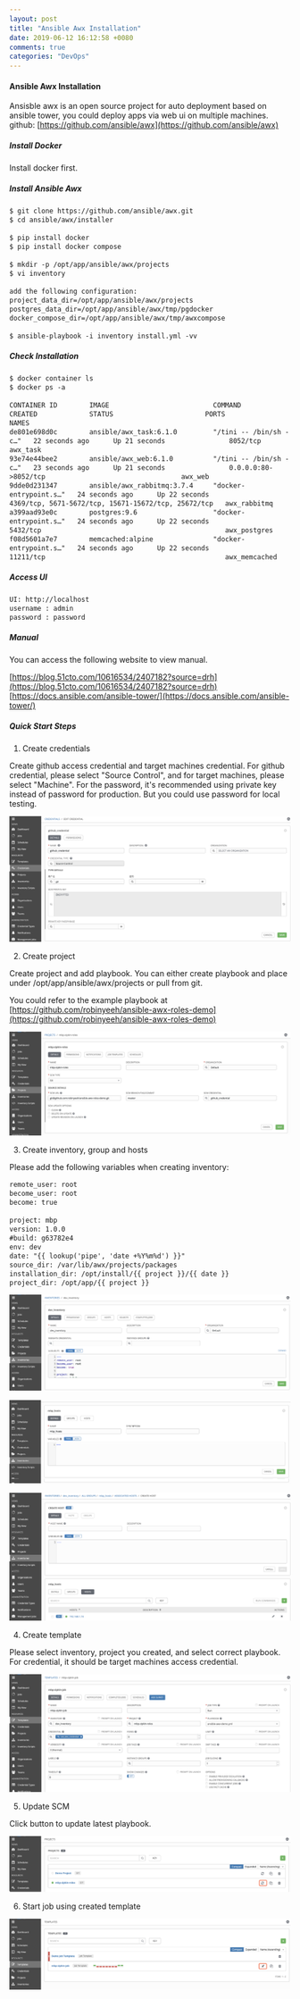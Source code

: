 ```yaml
---
layout: post
title: "Ansible Awx Installation"
date: 2019-06-12 16:12:58 +0080
comments: true
categories: "DevOps"
---
```



#### Ansible Awx Installation ####

Ansisble awx is an open source project for auto deployment based on ansible tower, you could deploy apps via web ui on multiple machines.
github: [https://github.com/ansible/awx](https://github.com/ansible/awx)

##### Install Docker

Install docker first.

##### Install Ansible Awx

```
$ git clone https://github.com/ansible/awx.git
$ cd ansible/awx/installer

$ pip install docker 
$ pip install docker compose

$ mkdir -p /opt/app/ansible/awx/projects
$ vi inventory

add the following configuration:
project_data_dir=/opt/app/ansible/awx/projects
postgres_data_dir=/opt/app/ansible/awx/tmp/pgdocker
docker_compose_dir=/opt/app/ansible/awx/tmp/awxcompose

$ ansible-playbook -i inventory install.yml -vv
```

##### Check Installation
 
```
$ docker container ls
$ docker ps -a

CONTAINER ID        IMAGE                          COMMAND                  CREATED             STATUS                       PORTS                                                 NAMES
de801e698d0c        ansible/awx_task:6.1.0         "/tini -- /bin/sh -c…"   22 seconds ago      Up 21 seconds                8052/tcp                                              awx_task
93e74e44bee2        ansible/awx_web:6.1.0          "/tini -- /bin/sh -c…"   23 seconds ago      Up 21 seconds                0.0.0.0:80->8052/tcp                                  awx_web
9dde0d231347        ansible/awx_rabbitmq:3.7.4     "docker-entrypoint.s…"   24 seconds ago      Up 22 seconds                4369/tcp, 5671-5672/tcp, 15671-15672/tcp, 25672/tcp   awx_rabbitmq
a399aad93e0c        postgres:9.6                   "docker-entrypoint.s…"   24 seconds ago      Up 22 seconds                5432/tcp                                              awx_postgres
f08d5601a7e7        memcached:alpine               "docker-entrypoint.s…"   24 seconds ago      Up 22 seconds                11211/tcp                                             awx_memcached   
```

##### Access UI

```
UI: http://localhost
username : admin
password : password
```

##### Manual

You can access the following website to view manual. 

[https://blog.51cto.com/10616534/2407182?source=drh](https://blog.51cto.com/10616534/2407182?source=drh)  
[https://docs.ansible.com/ansible-tower/](https://docs.ansible.com/ansible-tower/)

##### Quick Start Steps

1. Create credentials

Create github access credential and target machines credential. For github credential, please select "Source Control", and for target machines, please 
select "Machine". For the password, it's recommended using private key instead of password for production. But you could use password for local testing.

![](/images/blog/devops/create_credential.png)

2. Create project 

Create project and add playbook. You can either create playbook and place under /opt/app/ansible/awx/projects or pull from git.

You could refer to the example playbook at [https://github.com/robinyeeh/ansible-awx-roles-demo](https://github.com/robinyeeh/ansible-awx-roles-demo) 

![](/images/blog/devops/create_project.png)

3. Create inventory, group and hosts

Please add the following variables when creating inventory:
```
remote_user: root
become_user: root
become: true

project: mbp
version: 1.0.0
#build: g63782e4
env: dev
date: "{{ lookup('pipe', 'date +%Y%m%d') }}"
source_dir: /var/lib/awx/projects/packages
installation_dir: /opt/install/{{ project }}/{{ date }}
project_dir: /opt/app/{{ project }}
```

![](/images/blog/devops/create_inventory.png)

![](/images/blog/devops/create_group.png)

![](/images/blog/devops/create_host.png)

4. Create template

Please select inventory, project you created, and select correct playbook. For credential, it should be target machines access credential.

![](/images/blog/devops/create_template.png)

5. Update SCM

Click button to update latest playbook.

![](/images/blog/devops/update_scm.png)

6. Start job using created template

![](/images/blog/devops/lauch_template.png)



